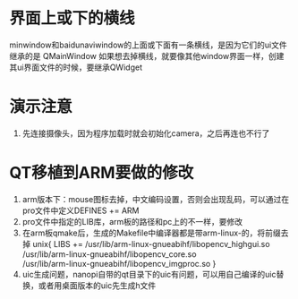 # 界面上或下的横线
minwindow和baidunaviwindow的上面或下面有一条横线，是因为它们的ui文件继承的是 QMainWindow
如果想去掉横线，就要像其他window界面一样，创建其ui界面文件的时候，要继承QWidget

# 演示注意
1. 先连接摄像头，因为程序加载时就会初始化camera，之后再连也不行了

# QT移植到ARM要做的修改
1. arm版本下：mouse图标去掉，中文编码设置，否则会出现乱码，可以通过在pro文件中定义DEFINES += ARM
2. pro文件中指定的LIB库，arm板的路径和pc上的不一样，要修改
3. 在arm板qmake后，生成的Makefile中编译器都是带arm-linux-的，将前缀去掉
unix{
LIBS += /usr/lib/arm-linux-gnueabihf/libopencv_highgui.so \
        /usr/lib/arm-linux-gnueabihf/libopencv_core.so    \
       /usr/lib/arm-linux-gnueabihf/libopencv_imgproc.so
}
4. uic生成问题，nanopi自带的qt目录下的uic有问题，可以用自己编译的uic替换，或者用桌面版本的uic先生成h文件



